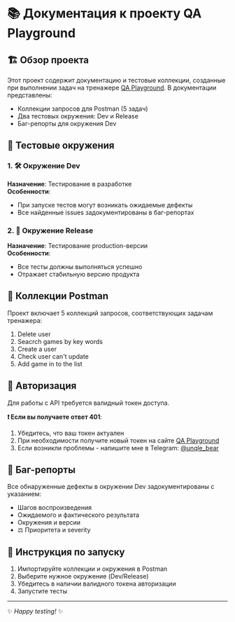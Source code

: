 # 📚 Документация к проекту QA Playground

## 🏗️ Обзор проекта
Этот проект содержит документацию и тестовые коллекции, созданные при выполнении задач на тренажере [QA Playground](https://qa-playground.com/). В документации представлены:

-  Коллекции запросов для Postman (5 задач)
-  Два тестовых окружения: Dev и Release
-  Баг-репорты для окружения Dev

## 🧪 Тестовые окружения

### 1. 🛠️ Окружение Dev
**Назначение**: Тестирование в разработке  
**Особенности**:
-  При запуске тестов могут возникать ожидаемые дефекты
-  Все найденные issues задокументированы в баг-репортах

### 2. 🚀 Окружение Release
**Назначение**: Тестирование production-версии  
**Особенности**:
-  Все тесты должны выполняться успешно
-  Отражает стабильную версию продукта

## 📨 Коллекции Postman
Проект включает 5 коллекций запросов, соответствующих задачам тренажера:

1.  Delete user
2.  Seacrch games by key words 
3.  Create a user
4.  Check user can't update
5.  Add game in to the list

## 🔐 Авторизация
Для работы с API требуется валидный токен доступа.

**❗ Если вы получаете ответ 401**:
1.  Убедитесь, что ваш токен актуален
2.  При необходимости получите новый токен на сайте [QA Playground](https://qa-playground.com/)
3.  Если возникли проблемы - напишите мне в Telegram: [@unqle_bear](https://t.me/unqle_bear)

## 🐞 Баг-репорты
Все обнаруженные дефекты в окружении Dev задокументированы с указанием:
-  Шагов воспроизведения
-  Ожидаемого и фактического результата
-  Окружения и версии
- ⚖ Приоритета и severity

## 🚦 Инструкция по запуску
1.  Импортируйте коллекции и окружения в Postman
2.  Выберите нужное окружение (Dev/Release)
3.  Убедитесь в наличии валидного токена авторизации
4.  Запустите тесты

---

✨ *Happy testing!* ✨
